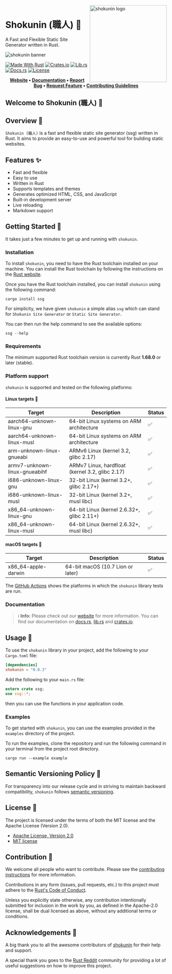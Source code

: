 <!-- markdownlint-disable MD033 MD041 -->

<img src="https://raw.githubusercontent.com/sebastienrousseau/vault/main/assets/shokunin/icon/ico-shokunin.svg" alt="shokunin logo" width="240" align="right" />

<!-- markdownlint-enable MD033 MD041 -->

# Shokunin (職人) 🦀

A Fast and Flexible Static Site Generator written in Rust.

![shokunin banner][banner]

[![Made With Rust][made-with-rust-badge]][5] [![Crates.io][crates-badge]][7] [![Lib.rs][libs-badge]][9] [![Docs.rs][docs-badge]][8] [![License][license-badge]][2]

<!-- markdownlint-disable MD033 -->
<center>

**[Website][0]
• [Documentation][8]
• [Report Bug][3]
• [Request Feature][3]
• [Contributing Guidelines][4]**

</center>

<!-- markdownlint-enable MD033 -->

## Welcome to Shokunin (職人) 👋

## Overview 📖

`Shokunin (職人)` is a fast and flexible static site generator (ssg) written in Rust. It aims to provide an easy-to-use and powerful tool for building static websites.

## Features ✨

- Fast and flexible
- Easy to use
- Written in Rust
- Supports templates and themes
- Generates optimized HTML, CSS, and JavaScript
- Built-in development server
- Live reloading
- Markdown support

## Getting Started 🚀

It takes just a few minutes to get up and running with `shokunin`.

### Installation

To install `shokunin`, you need to have the Rust toolchain installed on
your machine. You can install the Rust toolchain by following the
instructions on the [Rust website][13].

Once you have the Rust toolchain installed, you can install `shokunin`
using the following command:

```shell
cargo install ssg
```

For simplicity, we have given `shokunin` a simple alias `ssg` which can
stand for `Shokunin Site Generator` or `Static Site Generator`.

You can then run the help command to see the available options:

```shell
ssg --help
```

### Requirements

The minimum supported Rust toolchain version is currently Rust
**1.68.0** or later (stable).

### Platform support

`shokunin` is supported and tested on the following platforms:

#### Linux targets 🐧

| Target | Description | Status |
| --- | --- | --- |
| aarch64-unknown-linux-gnu | 64-bit Linux systems on ARM architecture | ✅ |
| aarch64-unknown-linux-musl | 64-bit Linux systems on ARM architecture | ✅ |
| arm-unknown-linux-gnueabi | ARMv6 Linux (kernel 3.2, glibc 2.17) | ✅ |
| armv7-unknown-linux-gnueabihf | ARMv7 Linux, hardfloat (kernel 3.2, glibc 2.17) | ✅ |
| i686-unknown-linux-gnu | 32-bit Linux (kernel 3.2+, glibc 2.17+) | ✅ |
| i686-unknown-linux-musl | 32-bit Linux (kernel 3.2+, musl libc) | ✅ |
| x86_64-unknown-linux-gnu | 64-bit Linux (kernel 2.6.32+, glibc 2.11+) | ✅ |
| x86_64-unknown-linux-musl | 64-bit Linux (kernel 2.6.32+, musl libc) | ✅ |

#### macOS targets 🍎

| Target | Description | Status |
| --- | --- | --- |
| x86_64-apple-darwin | 64-bit macOS (10.7 Lion or later) | ✅ |

The [GitHub Actions][10] shows the platforms in which the `shokunin`
library tests are run.

### Documentation

> ℹ️ **Info:** Please check out our [website][0] for more information.
You can find our documentation on [docs.rs][8], [lib.rs][9] and
[crates.io][7].

## Usage 📖

To use the `shokunin` library in your project, add the following to your
`Cargo.toml` file:

```toml
[dependencies]
shokunin = "0.0.3"
```

Add the following to your `main.rs` file:

```rust
extern crate ssg;
use ssg::*;
```

then you can use the functions in your application code.

### Examples

To get started with `shokunin`, you can use the examples provided in the
`examples` directory of the project.

To run the examples, clone the repository and run the following command
in your terminal from the project root directory.

```shell
cargo run --example example
```

## Semantic Versioning Policy 🚥

For transparency into our release cycle and in striving to maintain
backward compatibility, `shokunin` follows [semantic versioning][6].

## License 📝

The project is licensed under the terms of both the MIT license and the
Apache License (Version 2.0).

- [Apache License, Version 2.0][1]
- [MIT license][2]

## Contribution 🤝

We welcome all people who want to contribute. Please see the
[contributing instructions][4] for more information.

Contributions in any form (issues, pull requests, etc.) to this project
must adhere to the [Rust's Code of Conduct][11].

Unless you explicitly state otherwise, any contribution intentionally
submitted for inclusion in the work by you, as defined in the
Apache-2.0 license, shall be dual licensed as above, without any
additional terms or conditions.

## Acknowledgements 💙

A big thank you to all the awesome contributors of [shokunin][5] for their
help and support.

A special thank you goes to the [Rust Reddit][12] community for
providing a lot of useful suggestions on how to improve this project.

[0]: https://shokunin.one
[1]: https://opensource.org/license/apache-2-0/
[2]: http://opensource.org/licenses/MIT
[3]: https://github.com/sebastienrousseau/shokunin/shokunin/issues
[4]: https://github.com/sebastienrousseau/shokunin/shokunin/blob/main/CONTRIBUTING.md
[5]: https://github.com/sebastienrousseau/shokunin/shokunin/graphs/contributors
[6]: http://semver.org/
[7]: https://crates.io/crates/shokunin
[8]: https://docs.rs/shokunin
[9]: https://lib.rs/crates/shokunin
[10]: https://github.com/sebastienrousseau/shokunin/shokunin/actions
[11]: https://www.rust-lang.org/policies/code-of-conduct
[12]: https://www.reddit.com/r/rust/
[13]: https://www.rust-lang.org/learn/get-started

[banner]: https://raw.githubusercontent.com/sebastienrousseau/vault/main/assets/shokunin/title/title-shokunin.svg "shokunin banner"
[crates-badge]: https://img.shields.io/crates/v/shokunin.svg?style=for-the-badge 'Crates.io badge'
[docs-badge]: https://img.shields.io/docsrs/shokunin.svg?style=for-the-badge 'Docs.rs badge'
[libs-badge]: https://img.shields.io/badge/lib.rs-v0.0.3-orange.svg?style=for-the-badge 'Lib.rs badge'
[license-badge]: https://img.shields.io/crates/l/shokunin.svg?style=for-the-badge 'License badge'
[made-with-rust-badge]: https://img.shields.io/badge/rust-f04041?style=for-the-badge&labelColor=c0282d&logo=rust 'Made With Rust badge'
